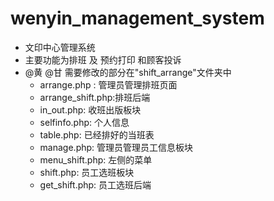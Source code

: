 # wenyin_management_system
* 文印中心管理系统
* 主要功能为排班 及 预约打印 和顾客投诉
* @黄 @甘 需要修改的部分在"shift_arrange"文件夹中
    - arrange.php : 管理员管理排班页面
    - arrange_shift.php:排班后端
    - in_out.php: 收班出版板块
    - selfinfo.php: 个人信息
    - table.php: 已经排好的当班表
    - manage.php: 管理员管理员工信息板块
    - menu_shift.php: 左侧的菜单
    - shift.php:  员工选班板块
    - get_shift.php: 员工选班后端
